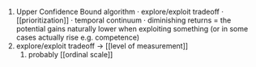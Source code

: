 1. Upper Confidence Bound algorithm · explore/exploit tradeoff · [[prioritization]] · temporal continuum · diminishing returns = the potential gains naturally lower when exploiting something (or in some cases actually rise e.g. competence)
2. explore/exploit tradeoff → [[level of measurement]]
	1. probably [[ordinal scale]]